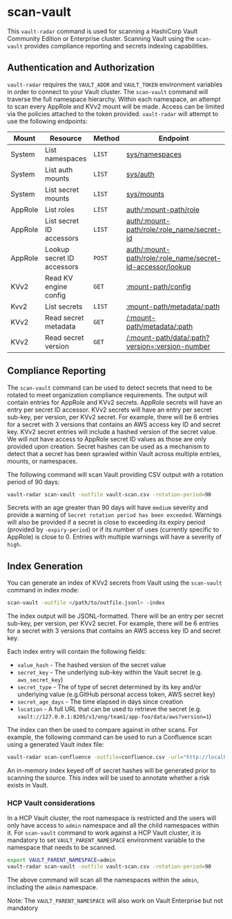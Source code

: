 # scan-vault

This `vault-radar` command is used for scanning a HashiCorp Vault Community Edition
or Enterprise cluster. Scanning Vault using the `scan-vault` provides compliance reporting and secrets indexing
capabilities.

## Authentication and Authorization
`vault-radar` requires the `VAULT_ADDR` and `VAULT_TOKEN` environment variables in
order to connect to your Vault cluster. The `scan-vault` command will traverse the
full namespace hierarchy. Within each namespace, an attempt to scan every AppRole
and KVv2 mount will be made. Access can be limited via the policies attached to the
token provided. `vault-radar` will attempt to use the following endpoints:

| Mount   | Resource                   | Method | Endpoint |
|---------|----------------------------|--------|------------|
| System  | List namespaces            | `LIST` | [sys/namespaces](https://developer.hashicorp.com/vault/api-docs/system/namespaces#list-namespaces) |
| System  | List auth mounts           | `LIST` | [sys/auth](https://developer.hashicorp.com/vault/api-docs/system/auth#list-auth-methods) |
| System  | List secret mounts         | `LIST` | [sys/mounts](https://developer.hashicorp.com/vault/api-docs/system/mounts#list-mounted-secrets-engines) |
| AppRole | List roles                 | `LIST` |  [auth/:mount-path/role](https://developer.hashicorp.com/vault/api-docs/auth/approle#list-roles) |
| AppRole | List secret ID accessors   | `LIST` | [auth/:mount-path/role/:role_name/secret-id](https://developer.hashicorp.com/vault/api-docs/auth/approle#list-secret-id-accessors) |
| AppRole | Lookup secret ID accessors | `POST` | [auth/:mount-path/role/:role_name/secret-id-accessor/lookup](https://developer.hashicorp.com/vault/api-docs/auth/approle#read-approle-secret-id-accessor) |
| KVv2    | Read KV engine config      | `GET`  | [:mount-path/config](https://developer.hashicorp.com/vault/api-docs/secret/kv/kv-v2#read-kv-engine-configuration) |
| Kvv2    | List secrets               | `LIST` | [:mount-path/metadata/:path](https://developer.hashicorp.com/vault/api-docs/secret/kv/kv-v2#list-secrets) |
| KVv2    | Read secret metadata       | `GET`  | [/:mount-path/metadata/:path](https://developer.hashicorp.com/vault/api-docs/secret/kv/kv-v2#read-secret-metadata) |
| KVv2    | Read secret version        | `GET`  | [/:mount-path/data/:path?version=:version-number](https://developer.hashicorp.com/vault/api-docs/secret/kv/kv-v2#read-secret-version) |

## Compliance Reporting
The `scan-vault` command can be used to detect secrets that need to be rotated to meet organization compliance requirements.
The output will contain entries for AppRole and KVv2 secrets. AppRole secrets will have an entry per secret ID accessor. KVv2
secrets will have an entry per secret sub-key, per version, per KVv2 secret. For example, there will be 6 entries for a
secret with 3 versions that contains an AWS access key ID and secret key. KVv2 secret entries will include a hashed
version of the secret value. We will not have access to AppRole secret ID values as those are only provided upon creation.
Secret hashes can be used as a mechanism to detect that a secret has been sprawled within Vault across multiple entries,
mounts, or namespaces.

The following command will scan Vault providing CSV output with a rotation period of 90 days:

```bash
vault-radar scan-vault -outfile vault-scan.csv -rotation-period=90
```

Secrets with an age greater than 90 days will have `medium` severity and provide a warning of `Secret rotation period has been exceeded`.
Warnings will also be provided if a secret is close to exceeding its expiry period (provided by `-expiry-period`) or if
its number of uses (currently specific to AppRole) is close to 0. Entries with multiple warnings will have a severity of
`high`.

## Index Generation
You can generate an index of KVv2 secrets from Vault using the `scan-vault` command in index mode:

```bash
scan-vault -outfile </path/to/outfile.jsonl> -index
```

The index output will be JSONL-formatted. There will be an entry per secret sub-key, per version, per KVv2 secret.  For example,
there will be 6 entries for a secret with 3 versions that contains an AWS access key ID and secret key.

Each index entry will contain the following fields:

* `value_hash` - The hashed version of the secret value
* `secret_key` - The underlying sub-key within the Vault secret (e.g. `aws_secret_key`)
* `secret_type` - The of type of secret determined by its key and/or underlying value (e.g.GitHub personal access token, AWS secret key)
* `secret_age_days` - The time elapsed in days since creation
* `location` - A full URL that can be used to retrieve the secret (e.g. `vault://127.0.0.1:8205/v1/eng/team1/app-foo/data/aws?version=1`)

The index can then be used to compare against in other scans. For example, the
following command can be used to run a Confluence scan using a generated Vault index file:

```bash
vault-radar scan-confluence -outfile=confluence.csv -url="http://localhost:8090" -space-key=VRD -index-file=vault.idx
```

An in-memory index keyed off of secret hashes will be generated prior to scanning the source. This index will be used to
annotate whether a risk exists in Vault.

### HCP Vault considerations

In a HCP Vault cluster, the root namespace is restricted and the users will only have access to `admin` namespace and all the child namespaces within it.
For `scan-vault` command to work against a HCP Vault cluster, it is mandatory to set `VAULT_PARENT_NAMESPACE` environment variable to the namespace
that needs to be scanned.

```bash
export VAULT_PARENT_NAMESPACE=admin
vault-radar scan-vault -outfile vault-scan.csv -rotation-period=90
```

The above command will scan all the namespaces within the `admin`, including the `admin` namespace.


Note: The `VAULT_PARENT_NAMESPACE` will also work on Vault Enterprise but not mandatory
